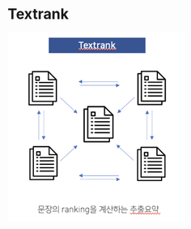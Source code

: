 # Textrank

<img src = "https://github.com/bominkm/Textrank/blob/main/textrank.png?raw=true" width="350px">
